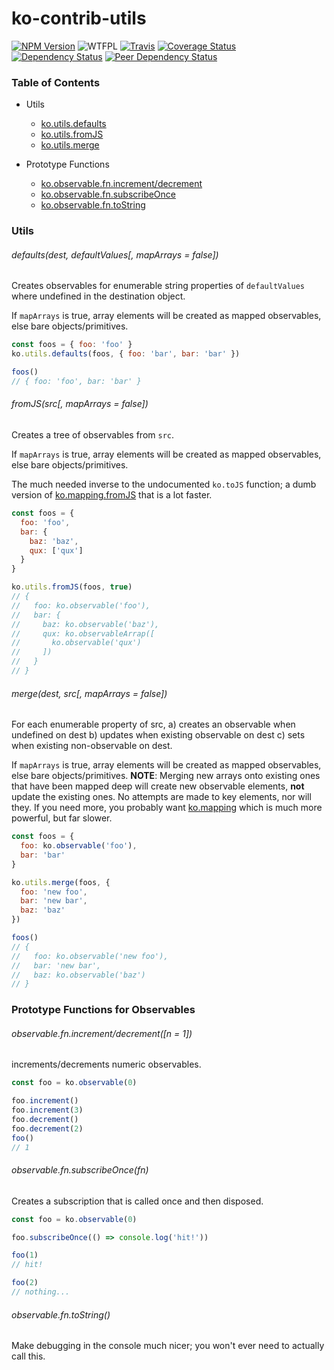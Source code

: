 # ko-contrib-utils

[![NPM Version](https://img.shields.io/npm/v/ko-contrib-utils.svg)](https://www.npmjs.com/package/ko-contrib-utils)
![WTFPL](https://img.shields.io/npm/l/ko-contrib-utils.svg)
[![Travis](https://img.shields.io/travis/Profiscience/ko-contrib-utils.svg)](https://travis-ci.org/Profiscience/ko-contrib-utils)
[![Coverage Status](https://coveralls.io/repos/github/Profiscience/ko-contrib-utils/badge.svg?branch=master)](https://coveralls.io/github/Profiscience/ko-contrib-utils?branch=master)
[![Dependency Status](https://img.shields.io/david/Profiscience/ko-contrib-utils.svg)](https://david-dm.org/Profiscience/ko-contrib-utils)
[![Peer Dependency Status](https://img.shields.io/david/peer/Profiscience/ko-contrib-utils.svg?maxAge=2592000)](https://david-dm.org/Profiscience/ko-contrib-utils#info=peerDependencies&view=table)

### Table of Contents

* Utils
  - [ko.utils.defaults](#defaultsdest-defaultvalues-maparrays--false)
  - [ko.utils.fromJS](#fromjssrc-maparrays--false)
  - [ko.utils.merge](#mergedest-src-maparrays--false)

* Prototype Functions
  - [ko.observable.fn.increment/decrement](#observablefnincrementdecrementn--1)  
  - [ko.observable.fn.subscribeOnce](#observablefnsubscribeoncefn)
  - [ko.observable.fn.toString](#observablefntostring)

### Utils

###### defaults(dest, defaultValues[, mapArrays = false])

Creates observables for enumerable string properties of `defaultValues` where undefined in the destination object.

If `mapArrays` is true, array elements will be created as mapped observables, else bare objects/primitives.

```javascript
const foos = { foo: 'foo' }
ko.utils.defaults(foos, { foo: 'bar', bar: 'bar' })

foos()
// { foo: 'foo', bar: 'bar' }
```

###### fromJS(src[, mapArrays = false])

Creates a tree of observables from `src`.

If `mapArrays` is true, array elements will be created as mapped observables, else bare objects/primitives.

The much needed inverse to the undocumented `ko.toJS` function; a dumb version of [ko.mapping.fromJS](http://knockoutjs.com/documentation/plugins-mapping.html)
that is a lot faster.

```javascript
const foos = {
  foo: 'foo',
  bar: {
    baz: 'baz',
    qux: ['qux']
  }
}

ko.utils.fromJS(foos, true)
// {
//   foo: ko.observable('foo'),
//   bar: {
//     baz: ko.observable('baz'),
//     qux: ko.observableArrap([
//       ko.observable('qux')
//     ])
//   }
// }
```

###### merge(dest, src[, mapArrays = false])

For each enumerable property of src,
  a) creates an observable when undefined on dest
  b) updates when existing observable on dest
  c) sets when existing non-observable on dest.

If `mapArrays` is true, array elements will be created as mapped observables, else bare objects/primitives.
__NOTE__: Merging new arrays onto existing ones that have been mapped deep will create new observable elements,
__not__ update the existing ones. No attempts are made to key elements, nor will they. If you need more, you
probably want [ko.mapping](http://knockoutjs.com/documentation/plugins-mapping.html) which is much more powerful,
but far slower.

```javascript
const foos = {
  foo: ko.observable('foo'),
  bar: 'bar'
}

ko.utils.merge(foos, {
  foo: 'new foo',
  bar: 'new bar',
  baz: 'baz'
})

foos()
// {
//   foo: ko.observable('new foo'),
//   bar: 'new bar',
//   baz: ko.observable('baz')
// }
```

### Prototype Functions for Observables

###### observable.fn.increment/decrement([n = 1])

increments/decrements numeric observables.

```javascript
const foo = ko.observable(0)

foo.increment()
foo.increment(3)
foo.decrement()
foo.decrement(2)
foo()
// 1
```

###### observable.fn.subscribeOnce(fn)

Creates a subscription that is called once and then disposed.

```javascript
const foo = ko.observable(0)

foo.subscribeOnce(() => console.log('hit!'))

foo(1)
// hit!

foo(2)
// nothing...
```

###### observable.fn.toString()

Make debugging in the console much nicer; you won't ever need to actually call this.
